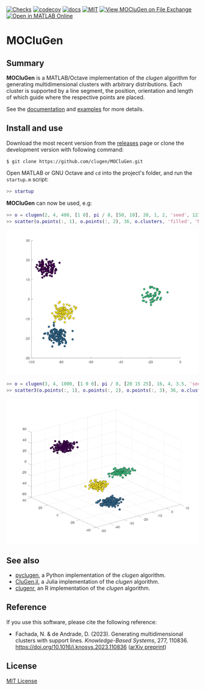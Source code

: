 [![Checks](https://github.com/clugen/MOCluGen/actions/workflows/tests.yml/badge.svg)](https://github.com/clugen/MOCluGen/actions/workflows/tests.yml)
[![codecov](https://codecov.io/gh/clugen/MOCluGen/branch/main/graph/badge.svg?token=5EWC7L6J3T)](https://codecov.io/gh/clugen/MOCluGen)
[![docs](https://img.shields.io/badge/docs-latest-blue.svg)](https://clugen.github.io/MOCluGen/)
[![MIT](https://img.shields.io/badge/license-MIT-yellowgreen.svg)](https://tldrlegal.com/license/mit-license)
[![View MOCluGen on File Exchange](https://www.mathworks.com/matlabcentral/images/matlab-file-exchange.svg)](https://www.mathworks.com/matlabcentral/fileexchange/123960-moclugen)
[![Open in MATLAB Online](https://www.mathworks.com/images/responsive/global/open-in-matlab-online.svg)](https://matlab.mathworks.com/open/github/v1?repo=clugen/MOCluGen&file=docs/live_example.mlx)

# MOCluGen

## Summary

**MOCluGen** is a MATLAB/Octave implementation of the *clugen* algorithm for
generating multidimensional clusters with arbitrary distributions. Each cluster
is supported by a line segment, the position, orientation and length of which
guide where the respective points are placed.

See the [documentation](https://clugen.github.io/MOCluGen/) and
[examples](https://clugen.github.io/MOCluGen/examples/) for more details.

## Install and use

Download the most recent version from the
[releases](https://github.com/clugen/MOCluGen/releases/latest) page or clone the
development version with following command:

```text
$ git clone https://github.com/clugen/MOCluGen.git
```

Open MATLAB or GNU Octave and `cd` into the project's folder, and run the
`startup.m` script:

```matlab
>> startup
```

**MOCluGen** can now be used, e.g:

```matlab
>> o = clugen(2, 4, 400, [1 0], pi / 8, [50, 10], 20, 1, 2, 'seed', 123);
>> scatter(o.points(:, 1), o.points(:, 2), 36, o.clusters, 'filled', 'MarkerEdgeColor', 'k');
```

![Example 2D](https://github.com/clugen/.github/blob/main/images/example2d_moc.png?raw=true)

```matlab
>> o = clugen(3, 4, 1000, [1 0 0], pi / 8, [20 15 25], 16, 4, 3.5, 'seed', 123);
>> scatter3(o.points(:, 1), o.points(:, 2), o.points(:, 3), 36, o.clusters, 'filled', 'MarkerEdgeColor', 'k');
```

![Example 3D](https://github.com/clugen/.github/blob/main/images/example3d_moc.png?raw=true)

## See also

* [pyclugen](https://github.com/clugen/pyclugen/), a Python implementation of
  the *clugen* algorithm.
* [CluGen.jl](https://github.com/clugen/CluGen.jl/), a Julia implementation of
  the *clugen* algorithm.
* [clugenr](https://github.com/clugen/clugenr/), an R implementation
  of the *clugen* algorithm.

## Reference

If you use this software, please cite the following reference:

* Fachada, N. & de Andrade, D. (2023). Generating multidimensional clusters
  with support lines. *Knowledge-Based Systems*, 277, 110836.
  <https://doi.org/10.1016/j.knosys.2023.110836>
  ([arXiv preprint](https://doi.org/10.48550/arXiv.2301.10327))

## License

[MIT License](LICENSE)
